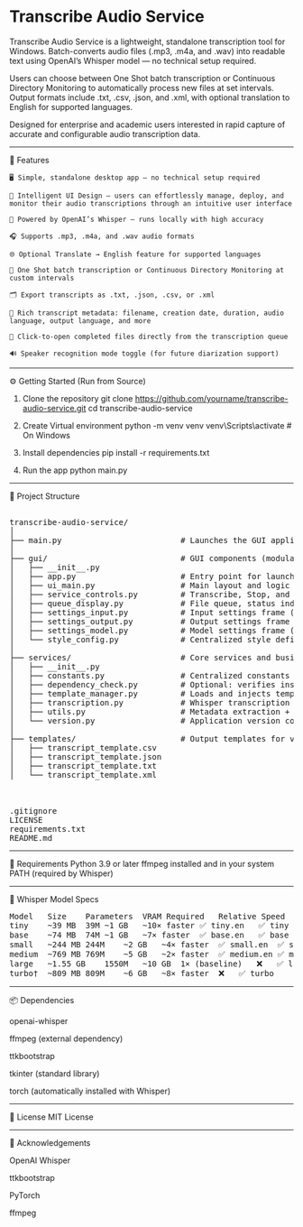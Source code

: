 # **Transcribe Audio Service**

Transcribe Audio Service is a lightweight, standalone transcription tool for Windows.
Batch-converts audio files (.mp3, .m4a, and .wav) into readable text using OpenAI’s Whisper model — no technical setup required.

Users can choose between One Shot batch transcription or Continuous Directory Monitoring to automatically process new files at set intervals. Output formats include .txt, .csv, .json, and .xml, with optional translation to English for supported languages.

Designed for enterprise and academic users interested in rapid capture of accurate and configurable audio transcription data.

---

🚀 Features

    🖥️ Simple, standalone desktop app — no technical setup required

    🧠 Intelligent UI Design – users can effortlessly manage, deploy, and monitor their audio transcriptions through an intuitive user interface

    🤖 Powered by OpenAI’s Whisper — runs locally with high accuracy

    🎧 Supports .mp3, .m4a, and .wav audio formats

    🌐 Optional Translate → English feature for supported languages

    🔄 One Shot batch transcription or Continuous Directory Monitoring at custom intervals

    🗂️ Export transcripts as .txt, .json, .csv, or .xml

    🧾 Rich transcript metadata: filename, creation date, duration, audio language, output language, and more

    📂 Click-to-open completed files directly from the transcription queue

    🔊 Speaker recognition mode toggle (for future diarization support)

---

⚙️ Getting Started (Run from Source)

1. Clone the repository
git clone https://github.com/yourname/transcribe-audio-service.git
cd transcribe-audio-service

2. Create Virtual environment
python -m venv venv
venv\Scripts\activate  # On Windows

3. Install dependencies
pip install -r requirements.txt

4. Run the app
python main.py

---

📁 Project Structure
<pre>

transcribe-audio-service/
│
├── main.py                         # Launches the GUI application
│
├── gui/                            # GUI components (modularized)
│   ├── __init__.py
│   ├── app.py                      # Entry point for launching TranscribeAudioService
│   ├── ui_main.py                  # Main layout and logic controller
│   ├── service_controls.py         # Transcribe, Stop, and service status label
│   ├── queue_display.py            # File queue, status indicators, and output box
│   ├── settings_input.py           # Input settings frame (directory, language, monitoring)
│   ├── settings_output.py          # Output settings frame (directory, format, translation)
│   ├── settings_model.py           # Model settings frame (model selection + speaker toggle)
│   └── style_config.py             # Centralized style definitions (ttkbootstrap)
│
├── services/                       # Core services and business logic
│   ├── __init__.py
│   ├── constants.py                # Centralized constants (e.g., language map)
│   ├── dependency_check.py         # Optional: verifies installed dependencies
│   ├── template_manager.py         # Loads and injects templates for output formats
│   ├── transcription.py            # Whisper transcription logic
│   ├── utils.py                    # Metadata extraction + output writing
│   └── version.py                  # Application version constant
│
├── templates/                      # Output templates for various formats
│   ├── transcript_template.csv
│   ├── transcript_template.json
│   ├── transcript_template.txt
│   └── transcript_template.xml



.gitignore
LICENSE
requirements.txt 
README.md
</pre>
---

🧾 Requirements
Python 3.9 or later
ffmpeg installed and in your system PATH (required by Whisper)

---

🧠 Whisper Model Specs
<pre>
Model	Size	Parameters	VRAM Required	Relative Speed	English-only	Multilingual
tiny	~39 MB	39M	~1 GB	~10× faster	✅ tiny.en	✅ tiny
base	~74 MB	74M	~1 GB	~7× faster	✅ base.en	✅ base
small	~244 MB	244M	~2 GB	~4× faster	✅ small.en	✅ small
medium	~769 MB	769M	~5 GB	~2× faster	✅ medium.en	✅ medium
large	~1.55 GB	1550M	~10 GB	1× (baseline)	❌	✅ large
turbo†	~809 MB	809M	~6 GB	~8× faster	❌	✅ turbo
</pre>
---

📦 Dependencies

openai-whisper

ffmpeg (external dependency)

ttkbootstrap

tkinter (standard library)

torch (automatically installed with Whisper)

---

📃 License
MIT License

---

🙌 Acknowledgements

OpenAI Whisper

ttkbootstrap

PyTorch

ffmpeg
